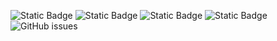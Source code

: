 ![Static Badge](https://img.shields.io/badge/blacklists-60-000000) ![Static Badge](https://img.shields.io/badge/blacklisted-2553760-cc0000) ![Static Badge](https://img.shields.io/badge/whitelisted-2244-00CC00) ![Static Badge](https://img.shields.io/badge/streaming_blacklist-28107-000000) ![GitHub issues](https://img.shields.io/github/issues/fabriziosalmi/blacklists)
